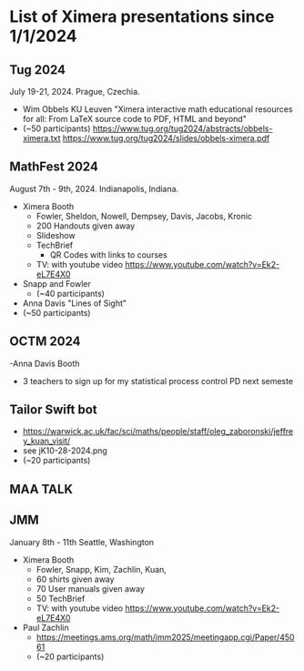 # List of Ximera presentations since 1/1/2024

## Tug 2024
July 19-21, 2024. Prague, Czechia.
- Wim Obbels KU Leuven "Ximera interactive math educational resources for all: From LaTeX source code to PDF, HTML and beyond"
- (~50 participants)
https://www.tug.org/tug2024/abstracts/obbels-ximera.txt
https://www.tug.org/tug2024/slides/obbels-ximera.pdf

## MathFest 2024
August 7th - 9th, 2024. Indianapolis, Indiana.
- Ximera Booth
  - Fowler, Sheldon, Nowell, Dempsey, Davis, Jacobs, Kronic
  - 200 Handouts given away
  - Slideshow
  - TechBrief
    - QR Codes with links to courses
  - TV: with youtube video https://www.youtube.com/watch?v=Ek2-eL7E4X0
- Snapp and Fowler
  - (~40 participants)
- Anna Davis "Lines of Sight" 
- (~50 participants)


## OCTM 2024
-Anna Davis Booth
- 3 teachers to sign up for my statistical process control PD next semeste

## Tailor Swift bot
- https://warwick.ac.uk/fac/sci/maths/people/staff/oleg_zaboronski/jeffrey_kuan_visit/
- see jK10-28-2024.png
- (~20 participants)

## MAA TALK

## JMM
January 8th - 11th Seattle, Washington
- Ximera Booth
  - Fowler, Snapp, Kim, Zachlin, Kuan, 
  - 60 shirts given away
  - 70 User manuals given away
  - 50 TechBrief
  - TV: with youtube video https://www.youtube.com/watch?v=Ek2-eL7E4X0
- Paul Zachlin
  - https://meetings.ams.org/math/jmm2025/meetingapp.cgi/Paper/45061
  - (~20 participants)